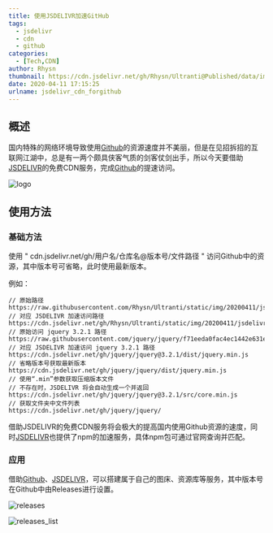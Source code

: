 ```yaml
---
title: 使用JSDELIVR加速GitHub
tags:
  - jsdelivr
  - cdn
  - github
categories:
  - [Tech,CDN]
author: Rhysn
thumbnail: https://cdn.jsdelivr.net/gh/Rhysn/Ultranti@Published/data/img/20200411/jsdelivr/thumbnail.jpg
date: 2020-04-11 17:15:25
urlname: jsdelivr_cdn_forgithub
---
```


## 概述

国内特殊的网络环境导致使用[Github][github]的资源速度并不美丽，但是在见招拆招的互联网江湖中，总是有一两个颇具侠客气质的剑客仗剑出手，所以今天要借助[JSDELIVR][jsdelivr]的免费CDN服务，完成[Github][github]的提速访问。

![logo](https://cdn.jsdelivr.net/gh/Rhysn/Ultranti@Published/data/img/20200411/jsdelivr/jsdelivr_logo.jpg)

## 使用方法

### 基础方法

使用 " cdn.jsdelivr.net/gh/用户名/仓库名@版本号/文件路径 " 访问Github中的资源，其中版本号可省略，此时使用最新版本。

例如：

```properties
// 原始路径
https://raw.githubusercontent.com/Rhysn/Ultranti/static/img/20200411/jsdelivr/jsdelivr_logo.png
// 对应 JSDELIVR 加速访问路径
https://cdn.jsdelivr.net/gh/Rhysn/Ultranti/static/img/20200411/jsdelivr/jsdelivr_logo.png
// 原始访问 jquery 3.2.1 路径
https://raw.githubusercontent.com/jquery/jquery/f71eeda0fac4ec1442e631e90ff0703a0fb4ac96/dist/jquery.min.js
// 对应 JSDELIVR 加速访问 jquery 3.2.1 路径
https://cdn.jsdelivr.net/gh/jquery/jquery@3.2.1/dist/jquery.min.js
// 省略版本号获取最新版本
https://cdn.jsdelivr.net/gh/jquery/jquery/dist/jquery.min.js
// 使用“.min”参数获取压缩版本文件
// 不存在时，JSDELIVR 将会自动生成一个并返回
https://cdn.jsdelivr.net/gh/jquery/jquery@3.2.1/src/core.min.js
// 获取文件夹中文件列表
https://cdn.jsdelivr.net/gh/jquery/jquery/
```

借助JSDELIVR的免费CDN服务将会极大的提高国内使用Github资源的速度，同时[JSDELIVR][jsdelivr]也提供了npm的加速服务，具体npm包可通过官网查询并匹配。

### 应用

借助[Github][github]、[JSDELIVR][jsdelivr]，可以搭建属于自己的图床、资源库等服务，其中版本号在Github中由Releases进行设置。

![releases](https://cdn.jsdelivr.net/gh/Rhysn/Ultranti@Published/data/img/20200411/jsdelivr/releases.jpg)

![releases_list](https://cdn.jsdelivr.net/gh/Rhysn/Ultranti@Published/data/img/20200411/jsdelivr/releaseslist.jpg)



[jsdelivr]: https://www.jsdelivr.com/
[github]: https://github.com
